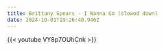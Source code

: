 ```yaml
---
title: Brittany Spears - I Wanna Go (slowed down)
date: 2024-10-01T19:26:40.946Z
---
```

{{< youtube VY8p7OUhCnk >}}